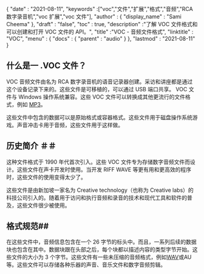 {
  "date" : "2021-08-11",
  "keywords" :["voc","文件","扩展","格式","音频","RCA 数字录音机","voc 扩展","voc 文件"],
  "author" : {
    "display_name" : "Sami Cheema"
},
  "draft" : "false",
  "toc" : true,
  "description" :"了解 VOC 文件格式和可以创建和打开 VOC 文件的 API。",
  "title" :"VOC - 音频文件格式",
  "linktitle" : "VOC",
  "menu" : {
    "docs" : {
      "parent" : "audio"
}
},
  "lastmod" : "2021-08-11"
}

## 什么是一 .VOC 文件？ ##

VOC 音频文件由名为 RCA 数字录音机的语音记录器创建。采访和讲座都是通过这个设备记录下来的。这些文件是可移植的，可以通过 USB 端口共享。 VOC 文件与 Windows 操作系统兼容。这些 VOC 文件可以转换成其他更流行的文件格式，例如 [MP3](/zh/audio/mp3/)。
 

这些文件中包含的数据可以是原始格式或容器格式。这些文件用于磁盘操作系统游戏。声音冲击卡用于音频，这些文件用于这样做。



## 历史简介 ＃＃

这种文件格式于 1990 年代首次引入。这些 VOC 文件专为存储数字音频文件而设计。这些文件在声卡开发时使用。当开发 RIFF WAVE 等更有用和更高效的程序时，这些文件的使用变得太少了。

这些文件是由新加坡一家名为 Creative technology（也称为 Creative labs）的科技公司引入的。随着用于访问和执行音频和录音的技术和现代工具和软件的普及，这些文件很少被使用。


## 格式规范##

在这些文件中，音频信息包含在一个 26 字节的标头中。而且，一系列后续的数据块也包含在其中。数据块跟在头部之后，每个块都以描述内容的类型字节开始。这些文件的大小为 3 个字节。这些文件有一些未压缩的音频格式，例如[WAV](/zh/audio/wav/)或AU等。这些文件可以存储各种乐器的声音、音乐文件和数字音频剪辑。




